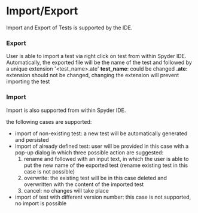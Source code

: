 # Import/Export

Import and Export of Tests is supported by the IDE.

### Export

User is able to import a test via right click on test from within Spyder IDE. Automatically, the exported file will be the name of the test and followed by a unique extension '<test_name>.ate'
__test_name__: could be changed
__.ate__: extension should not be changed, changing the extension will prevent importing the test 

### Import

Import is also supported from within Spyder IDE. 

the following cases are supported:
* import of non-existing test: a new test will be automatically generated and persisted
* import of already defined test: user will be provided in this case with a pop-up dialog in which three possible action are suggested:
    1. rename and followed with an input text, in which the user is able to put the new name of the exported test (rename existing test in this case is not possible)
    2. overwrite: the existing test will be in this case deleted and overwritten with the content of the imported test
    3. cancel: no changes will take place
* import of test with different version number: this case is not supported, no import is possible

